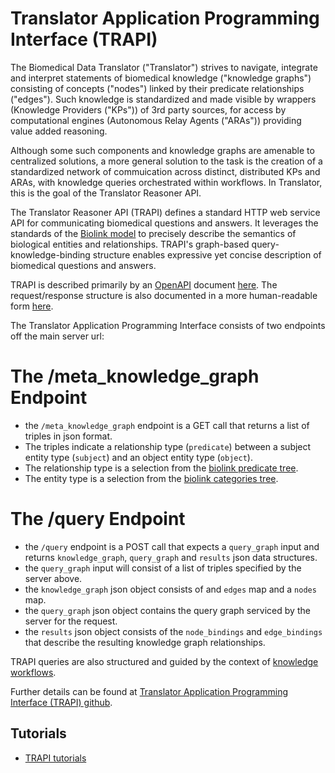 # Translator Application Programming Interface (TRAPI)

The Biomedical Data Translator ("Translator") strives to navigate, integrate and interpret statements of biomedical knowledge ("knowledge graphs") consisting of concepts ("nodes") linked by their predicate relationships ("edges"). Such knowledge is standardized and made visible by wrappers (Knowledge Providers ("KPs")) of 3rd party sources, for access by computational engines (Autonomous Relay Agents ("ARAs")) providing value added reasoning. 

Although some such components and knowledge graphs are amenable to centralized solutions, a more general solution to the task is the creation of a standardized network of commuication across distinct, distributed KPs and ARAs, with knowledge queries orchestrated within workflows. In Translator, this is the goal of the Translator Reasoner API.

The Translator Reasoner API (TRAPI) defines a standard HTTP web service API for communicating biomedical questions and answers. It leverages the standards of the  [Biolink model](https://github.com/biolink/biolink-model/) to precisely describe the semantics of biological entities and relationships. TRAPI's graph-based query-knowledge-binding structure enables expressive yet concise description of biomedical questions and answers.

TRAPI is described primarily by an [OpenAPI](https://github.com/OAI/OpenAPI-Specification) document [here](https://github.com/NCATSTranslator/ReasonerAPI/TranslatorReasonerAPI.yaml). The request/response structure is also documented in a more human-readable form [here](https://github.com/NCATSTranslator/ReasonerAPI/docs/reference.md).

The Translator Application Programming Interface consists of two endpoints off the main server url:

# The /meta_knowledge_graph Endpoint

- the `/meta_knowledge_graph` endpoint is a GET call that returns a list of triples in json format. 
- The triples indicate a relationship type (`predicate`) between a subject entity type (`subject`) and an object entity type (`object`).
- The relationship type is a selection from the [biolink predicate tree](http://tree-viz-biolink.herokuapp.com/predicates).
- The entity type is a selection from the [biolink categories tree](http://tree-viz-biolink.herokuapp.com/categories).

# The /query Endpoint

- the `/query` endpoint is a POST call that expects a `query_graph` input and returns `knowledge_graph`, `query_graph` and `results` json data structures.
- the `query_graph` input will consist of a list of triples specified by the server above.
- the `knowledge_graph` json object consists of and `edges` map and a `nodes` map.
- the `query_graph` json object contains the query graph serviced by the server for the request.
- the `results` json object consists of the `node_bindings` and `edge_bindings` that describe the resulting knowledge graph relationships.

TRAPI queries are also structured and guided by the context of [knowledge workflows](workflows.md).

Further details can be found at [Translator Application Programming Interface (TRAPI) github](https://github.com/NCATSTranslator/ReasonerAPI).

## Tutorials

* [TRAPI tutorials](../guide-for-developers/tutorials/index.md)
